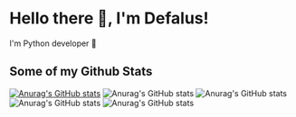 <!---- 👋 Hi, I’m @Deflaus
- 👀 I’m interested in ...
- 🌱 I’m currently learning ...
- 💞️ I’m looking to collaborate on ...
- 📫 How to reach me ...
--->
<!---
Deflaus/Deflaus is a ✨ special ✨ repository because its `README.md` (this file) appears on your GitHub profile.
You can click the Preview link to take a look at your changes.
--->

# Hello there 👋, I'm Defalus!

I'm Python developer 🐍

## Some of my Github Stats
[![Anurag's GitHub stats](https://github-readme-stats.vercel.app/api?username=deflaus)](https://github.com/anuraghazra/github-readme-stats)
![Anurag's GitHub stats](https://github-readme-stats.vercel.app/api?username=deflaus&hide=contribs,prs)
![Anurag's GitHub stats](https://github-readme-stats.vercel.app/api?username=deflaus&count_private=true)
![Anurag's GitHub stats](https://github-readme-stats.vercel.app/api?username=deflaus&show_icons=true)
![Anurag's GitHub stats](https://github-readme-stats.vercel.app/api?username=deflaus&show_icons=true&theme=radical)




<!--![Deflaus's github stats](https://github-readme-stats.vercel.app/api?username=deflaus) -->
